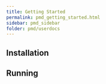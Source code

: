 ```yaml
---
title: Getting Started
permalink: pmd_getting_started.html
sidebar: pmd_sidebar
folder: pmd/userdocs
---
```


## Installation

## Running
